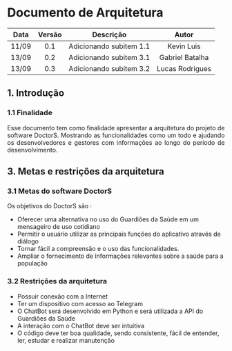 # Documento de Arquitetura

|Data|Versão|Descrição|Autor|
|:--:|:----:|:----:|:--:|
|11/09|0.1|Adicionando subitem 1.1|Kevin Luis|
|13/09|0.2|Adicionando subitem 3.1|Gabriel Batalha|
|13/09|0.3|Adicionando subitem 3.2|Lucas Rodrigues|

## 1. Introdução

### 1.1 Finalidade 

<p align="justify"> Esse documento tem como finalidade apresentar a arquitetura do projeto de software DoctorS. Mostrando as funcionalidades como um todo e ajudando os desenvolvedores e gestores com informações ao longo do período de desenvolvimento. </p>

## 3. Metas e restrições da arquitetura

### 3.1 Metas do software DoctorS
Os objetivos do DoctorS são :
- Oferecer uma alternativa no uso do Guardiões da Saúde em um mensageiro de uso cotidiano
- Permitir o usuário utilizar as principais funções do aplicativo através de diálogo
- Tornar fácil a compreensão e o uso das funcionalidades.  
- Ampliar o fornecimento de informações relevantes sobre a saúde para a população 

### 3.2 Restrições da arquitetura
- Possuir conexão com a Internet
- Ter um dispositivo com acesso ao Telegram
- O ChatBot será desenvolvido em Python e será utilizada a API do Guardiões da Saúde
- A interação com o ChatBot deve ser intuitiva
- O código deve ter boa qualidade, sendo consistente, fácil de entender, ler, estudar e realizar manutenção
